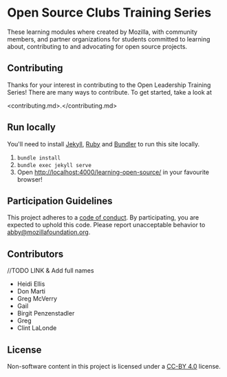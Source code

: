 # Open Source Clubs Training Series

These learning modules where created by Mozilla, with community members, and partner organizations for students committed to learning about, contributing to and advocating for open source projects.

## Contributing

Thanks for your interest in contributing to the Open Leadership Training Series! There are many ways to contribute. To get started, take a look at

<contributing.md>.</contributing.md>

## Run locally

You'll need to install [Jekyll](https://jekyllrb.com/), [Ruby](https://www.ruby-lang.org/en/) and [Bundler](http://bundler.io/) to run this site locally.

1. `bundle install`
2. `bundle exec jekyll serve`
3. Open <http://localhost:4000/learning-open-source/> in your favourite browser!

## Participation Guidelines

This project adheres to a [code of conduct](CODE_OF_CONDUCT.md). By participating, you are expected to uphold this code. Please report unacceptable behavior to abby@mozillafoundation.org.

## Contributors

//TODO LINK & Add full names

- Heidi Ellis
- Don Marti
- Greg McVerry
- Gail
- Birgit Penzenstadler
- Greg
- Clint LaLonde

## License

Non-software content in this project is licensed under a [CC-BY 4.0](https://creativecommons.org/licenses/by/4.0/) license.
